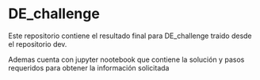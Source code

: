 # DE_challenge

Este repositorio contiene el resultado final para DE_challenge
traido desde el repositorio dev.

Ademas cuenta con jupyter nootebook que contiene la solución y pasos
requeridos para obtener la información solicitada
